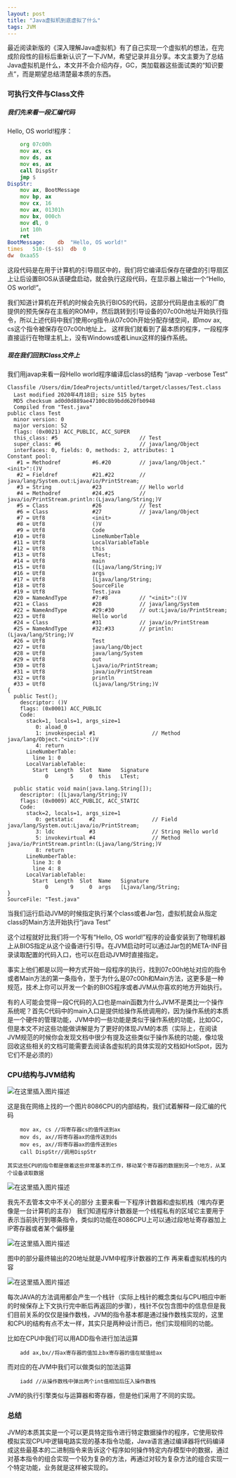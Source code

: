 ```yaml
---
layout: post
title: "Java虚拟机到底虚拟了什么"
tags: JVM 
---
```


最近阅读新版的《深入理解Java虚拟机》有了自己实现一个虚拟机的想法，在完成阶段性的目标后重新认识了一下JVM，希望记录并且分享。本文主要为了总结Java虚拟机是什么，本文并不会介绍内存，GC，类加载器这些面试类的“知识要点”，而是期望总结清楚最本质的东西。
### 可执行文件与Class文件
##### 我们先来看一段汇编代码
Hello, OS world!程序：
```asm
    org 07c00h
    mov ax, cs
    mov ds, ax
    mov es, ax
    call DispStr
    jmp $
DispStr:
    mov ax, BootMessage
    mov bp, ax
    mov cx, 16
    mov ax, 01301h
    mov bx, 000ch
    mov dl, 0
    int 10h
    ret
BootMessage:    db  "Hello, OS world!"
times   510-($-$$)  db  0
dw  0xaa55
```
这段代码是在用于计算机的引导扇区中的，我们将它编译后保存在硬盘的引导扇区上让后设置BIOS从该硬盘启动，就会执行这段代码，在显示器上输出一个“Hello, OS world!”。

我们知道计算机在开机的时候会先执行BIOS的代码，这部分代码是由主板的厂商提供的预先保存在主板的ROM中，然后跳转到引导设备的07c00h地址开始执行指令，所以上述代码中我们使用org指令从07c00h开始分配存储空间，即mov ax, cs这个指令被保存在07c00h地址上。
这样我们就看到了最本质的程序，一段程序直接运行在物理主机上，没有Windows或者Linux这样的操作系统。

##### 现在我们回到Class文件上
我们用javap来看一段Hello world程序编译后class的结构
“javap -verbose Test”
```
Classfile /Users/dim/IdeaProjects/untitled/target/classes/Test.class
  Last modified 2020年4月18日; size 515 bytes
  MD5 checksum ad0d0d889ae47100c8b9bdd620fb0948
  Compiled from "Test.java"
public class Test
  minor version: 0
  major version: 52
  flags: (0x0021) ACC_PUBLIC, ACC_SUPER
  this_class: #5                          // Test
  super_class: #6                         // java/lang/Object
  interfaces: 0, fields: 0, methods: 2, attributes: 1
Constant pool:
   #1 = Methodref          #6.#20         // java/lang/Object."<init>":()V
   #2 = Fieldref           #21.#22        // java/lang/System.out:Ljava/io/PrintStream;
   #3 = String             #23            // Hello world
   #4 = Methodref          #24.#25        // java/io/PrintStream.println:(Ljava/lang/String;)V
   #5 = Class              #26            // Test
   #6 = Class              #27            // java/lang/Object
   #7 = Utf8               <init>
   #8 = Utf8               ()V
   #9 = Utf8               Code
  #10 = Utf8               LineNumberTable
  #11 = Utf8               LocalVariableTable
  #12 = Utf8               this
  #13 = Utf8               LTest;
  #14 = Utf8               main
  #15 = Utf8               ([Ljava/lang/String;)V
  #16 = Utf8               args
  #17 = Utf8               [Ljava/lang/String;
  #18 = Utf8               SourceFile
  #19 = Utf8               Test.java
  #20 = NameAndType        #7:#8          // "<init>":()V
  #21 = Class              #28            // java/lang/System
  #22 = NameAndType        #29:#30        // out:Ljava/io/PrintStream;
  #23 = Utf8               Hello world
  #24 = Class              #31            // java/io/PrintStream
  #25 = NameAndType        #32:#33        // println:(Ljava/lang/String;)V
  #26 = Utf8               Test
  #27 = Utf8               java/lang/Object
  #28 = Utf8               java/lang/System
  #29 = Utf8               out
  #30 = Utf8               Ljava/io/PrintStream;
  #31 = Utf8               java/io/PrintStream
  #32 = Utf8               println
  #33 = Utf8               (Ljava/lang/String;)V
{
  public Test();
    descriptor: ()V
    flags: (0x0001) ACC_PUBLIC
    Code:
      stack=1, locals=1, args_size=1
         0: aload_0
         1: invokespecial #1                  // Method java/lang/Object."<init>":()V
         4: return
      LineNumberTable:
        line 1: 0
      LocalVariableTable:
        Start  Length  Slot  Name   Signature
            0       5     0  this   LTest;

  public static void main(java.lang.String[]);
    descriptor: ([Ljava/lang/String;)V
    flags: (0x0009) ACC_PUBLIC, ACC_STATIC
    Code:
      stack=2, locals=1, args_size=1
         0: getstatic     #2                  // Field java/lang/System.out:Ljava/io/PrintStream;
         3: ldc           #3                  // String Hello world
         5: invokevirtual #4                  // Method java/io/PrintStream.println:(Ljava/lang/String;)V
         8: return
      LineNumberTable:
        line 3: 0
        line 4: 8
      LocalVariableTable:
        Start  Length  Slot  Name   Signature
            0       9     0  args   [Ljava/lang/String;
}
SourceFile: "Test.java"
```
当我们运行启动JVM的时候指定执行某个class或者Jar包，虚拟机就会从指定class的Main方法开始执行“java Test”

这个过程就好比我们将一个写有“Hello, OS world!”程序的设备安装到了物理机器上从BIOS指定从这个设备进行引导。在JVM启动时可以通过Jar包的META-INF目录读取配置的代码入口，也可以在启动JVM时直接指定。

事实上他们都是以同一种方式开始一段程序的执行，找到07c00h地址对应的指令或者Main方法的第一条指令，至于为什么是07c00h和Main方法，这更多是一种规范，技术上你可以开发一个新的BIOS程序或者JVM从你喜欢的地方开始执行。

有的人可能会觉得一段C代码的入口也是main函数为什么JVM不是类比一个操作系统呢？首先C代码中的main入口是提供给操作系统调用的，因为操作系统的本质是一个硬件的管理功能，JVM中的一些功能是类似于操作系统的功能，比如GC，但是本文不对这些功能做讲解是为了更好的体现JVM的本质（实际上，在阅读JVM规范的时候你会发现文档中很少有提及这些类似于操作系统的功能，像垃圾回收这些相关的文档可能需要去阅读各虚拟机的具体实现的文档如HotSpot，因为它们不是必须的）
### CPU结构与JVM结构

![在这里插入图片描述](../img/aHR0cHM6Ly90aW1nc2EuYmFpZHUuY29tL3RpbWc_aW1hZ2UmcXVhbGl0eT04MCZzaXplPWI5OTk5XzEwMDAwJnNlYz0xNTg3MTk0Njg4NDg1JmRpPWRmOTM2NjIxZTEzMWYzMWI3OTgzYWZjYzAxYzA0ZWZiJmltZ3R5cGU9MCZzcmM9aHR0cDovL2dzczAuYmFpZHUuY29tLzk0bzNkU2FnX3hJNGtoR2tvOVdUQW5GNmh.jpeg)

这是我在网络上找的一个图片8086CPU的内部结构，我们试着解释一段汇编的代码

```
    mov ax, cs //将寄存器cs的值传送到ax
    mov ds, ax//将寄存器ax的值传送到ds
    mov es, ax//将寄存器ax的值传送到es
    call DispStr//调用DispStr
```

    其实这些CPU的指令都是做着这些非常基本的工作，移动某个寄存器的数据到另一个地方，从某个设备读取数据

   ![在这里插入图片描述](../img/20200418150152507.png)

我先不去管本文中不关心的部分
主要来看一下程序计数器和虚拟机栈（堆内存更像是一台计算机的主存）
我们知道程序计数器是一个线程私有的区域它主要用于表示当前执行到哪条指令，类似的功能在8086CPU上可以通过段地址寄存器加上IP寄存器或者某个偏移量

![在这里插入图片描述](../img/20200418143732575.png)

图中的部分最终输出的20地址就是JVM中程序计数器的工作
再来看虚拟机栈的内容

![在这里插入图片描述](../img/20200418144805313.png)

每次JAVA的方法调用都会产生一个栈针（实际上栈针的概念类似与CPU相应中断的时候保存上下文执行完中断后再返回的步骤），栈针不仅包含图中的信息但是我们目前关系的仅仅是操作数栈，JVM的指令基本都是通过操作数栈实现的，这里和CPU的结构有点不太一样，其实只是两种设计而已，他们实现相同的功能。

比如在CPU中我们可以用ADD指令进行加法运算
```
	add ax,bx//将ax寄存器的值加上bx寄存器的值在赋值给ax
```
而对应的在JVM中我们可以做类似的加法运算
```
	iadd //从操作数栈中弹出两个int值相加后压入操作数栈
```
JVM的执行引擎类似与运算器和寄存器，但是他们采用了不同的实现。

### 总结
JVM的本质其实是一个可以更具特定指令进行特定数据操作的程序，它使用软件模拟实现CPU中逻辑电路实现的基本指令功能，Java语言通过编译器将代码编译成这些最基本的二进制指令来告诉这个程序如何操作特定内存模型中的数据，通过对基本指令的组合实现一个较为复杂的方法，再通过对较为复杂方法的组合实现一个特定功能，业务就是这样被实现的。

